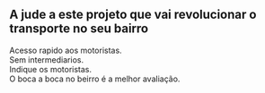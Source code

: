 ## A jude a este projeto que vai revolucionar o transporte no seu bairro
  Acesso rapido aos motoristas.<br>
  Sem intermediarios.<br>
  Indique os motoristas.<br>
  O boca a boca no beirro é a melhor avaliação.<br>
  
